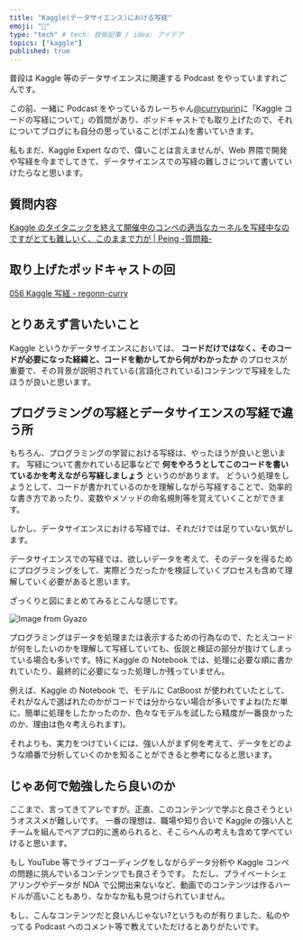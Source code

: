 ```yaml
---
title: "Kaggle(データサイエンス)における写経"
emoji: "📝"
type: "tech" # tech: 技術記事 / idea: アイデア
topics: ["kaggle"]
published: true
---
```


普段は Kaggle 等のデータサイエンスに関連する Podcast をやっていますれごんです。

この前、一緒に Podcast をやっているカレーちゃん[@currypurin](https://twitter.com/currypurin)に「Kaggle コードの写経について」の質問があり、ポッドキャストでも取り上げたので、それについてブログにも自分の思っていること(ポエム)を書いていきます。

私もまだ、Kaggle Expert なので、偉いことは言えませんが、Web 界隈で開発や写経を今までしてきて、データサイエンスでの写経の難しさについて書いていけたらなと思います。

## 質問内容

[Kaggle のタイタニックを終えて開催中のコンペの適当なカーネルを写経中なのですがとても難しいく、このままで力が \| Peing \-質問箱\-](https://peing.net/ja/q/e329fa57-faa1-404f-940a-5f3d2c49d771)

## 取り上げたポッドキャストの回

[056 Kaggle 写経 \- regonn\-curry](https://scrapbox.io/regonn-curry/056_Kaggle%E5%86%99%E7%B5%8C)

## とりあえず言いたいこと

Kaggle というかデータサイエンスにおいては、 **コードだけではなく、そのコードが必要になった経緯と、コードを動かしてから何がわかったか** のプロセスが重要で、その背景が説明されている(言語化されている)コンテンツで写経をしたほうが良いと思います。

## プログラミングの写経とデータサイエンスの写経で違う所

もちろん、プログラミングの学習における写経は、やったほうが良いと思います。
写経について書かれている記事などで **何をやろうとしてこのコードを書いているかを考えながら写経しましょう** というのがあります。
どういう処理をしようとして、コードが書かれているのかを理解しながら写経することで、効率的な書き方であったり、変数やメソッドの命名規則等を覚えていくことができます。

しかし、データサイエンスにおける写経では、それだけでは足りていない気がします。

データサイエンスでの写経では、欲しいデータを考えて、そのデータを得るためにプログラミングをして、実際どうだったかを検証していくプロセスも含めて理解していく必要があると思います。

ざっくりと図にまとめてみるとこんな感じです。

![Image from Gyazo](https://i.gyazo.com/2a45b714a7f85d366474f6fd0568e5d9.png)

プログラミングはデータを処理または表示するための行為なので、たとえコードが何をしたいのかを理解して写経していても、仮説と検証の部分が抜けてしまっている場合も多いです。特に Kaggle の Notebook では、処理に必要な順に書かれていたり、最終的に必要になった処理しか残っていません。

例えば、Kaggle の Notebook で、モデルに CatBoost が使われていたとして、それがなんで選ばれたのかがコードでは分からない場合が多いですよね(ただ単に、簡単に処理をしたかったのか、色々なモデルを試したら精度が一番良かったのか、理由は色々考えられます)。

それよりも、実力をつけていくには、強い人がまず何を考えて、データをどのような順番で分析していくのかを知ることができると参考になると思います。

## じゃあ何で勉強したら良いのか

ここまで、言ってきてアレですが。正直、このコンテンツで学ぶと良さそうというオススメが難しいです。
一番の理想は、職場や知り合いで Kaggle の強い人とチームを組んでペアプロ的に進められると、そこらへんの考えも含めて学べていけると思います。

もし YouTube 等でライブコーディングをしながらデータ分析や Kaggle コンペの問題に挑んでいるコンテンツでも良さそうです。
ただし、プライベートシェアリングやデータが NDA で公開出来ないなど、動画でのコンテンツは作るハードルが高いこともあり、なかなか私も見つけられていません。

もし、こんなコンテンツだと良いんじゃない?というものが有りました、私のやってる Podcast へのコメント等で教えていただけるとありがたいです。

